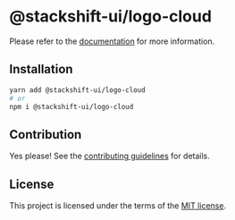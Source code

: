 # @stackshift-ui/logo-cloud

Please refer to the [documentation](https://stackshift-ui.webriq.com/docs/components/logo-cloud) for more information.

## Installation

```sh
yarn add @stackshift-ui/logo-cloud
# or
npm i @stackshift-ui/logo-cloud
```

## Contribution

Yes please! See the
[contributing guidelines](https://github.com/stackshift-ui/components/master/CONTRIBUTING.md)
for details.

## License

This project is licensed under the terms of the
[MIT license](https://github.com/stackshift-ui/components/master/LICENSE).
